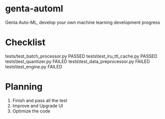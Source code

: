 # genta-automl
 Genta Auto-ML, develop your own machine learning development progress

# Checklist
tests/test_batch_processor.py PASSED
tests\test_lru_ttl_cache.py PASSED
tests\test_quantizer.py FAILED
tests\test_data_preprocessor.py FAILED
tests\test_engine.py FAILED

# Planning
1. Finish and pass all the test
2. Improve and Upgrade UI
3. Optimize the code